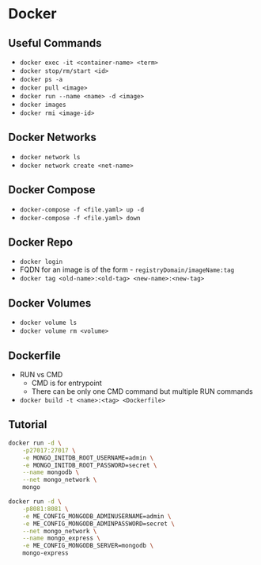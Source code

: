 # Docker
## Useful Commands
- `docker exec -it <container-name> <term>`
- `docker stop/rm/start <id>`
- `docker ps -a`
- `docker pull <image>`
- `docker run --name <name> -d <image>`
- `docker images`
- `docker rmi <image-id>`

## Docker Networks
- `docker network ls`
- `docker network create <net-name>`

## Docker Compose
- `docker-compose -f <file.yaml> up -d`
- `docker-compose -f <file.yaml> down`

## Docker Repo
- `docker login`
- FQDN for an image is of the form - `registryDomain/imageName:tag`
- `docker tag <old-name>:<old-tag> <new-name>:<new-tag>`

## Docker Volumes
- `docker volume ls`
- `docker volume rm <volume>`

## Dockerfile
- RUN vs CMD
    - CMD is for entrypoint
    - There can be only one CMD command but multiple RUN commands
- `docker build -t <name>:<tag> <Dockerfile>`

## Tutorial
```bash
docker run -d \
    -p27017:27017 \
    -e MONGO_INITDB_ROOT_USERNAME=admin \
    -e MONGO_INITDB_ROOT_PASSWORD=secret \
    --name mongodb \
    --net mongo_network \
    mongo

docker run -d \
    -p8081:8081 \
    -e ME_CONFIG_MONGODB_ADMINUSERNAME=admin \
    -e ME_CONFIG_MONGODB_ADMINPASSWORD=secret \
    --net mongo_network \
    --name mongo_express \
    -e ME_CONFIG_MONGODB_SERVER=mongodb \
    mongo-express
```
